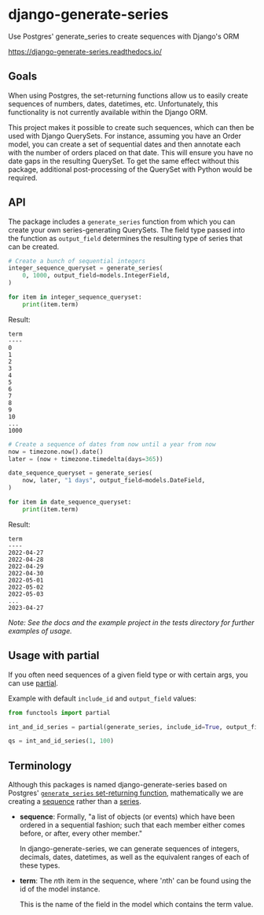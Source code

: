 # django-generate-series

Use Postgres' generate_series to create sequences with Django's ORM

https://django-generate-series.readthedocs.io/

## Goals

When using Postgres, the set-returning functions allow us to easily create sequences of numbers, dates, datetimes, etc. Unfortunately, this functionality is not currently available within the Django ORM.

This project makes it possible to create such sequences, which can then be used with Django QuerySets. For instance, assuming you have an Order model, you can create a set of sequential dates and then annotate each with the number of orders placed on that date. This will ensure you have no date gaps in the resulting QuerySet. To get the same effect without this package, additional post-processing of the QuerySet with Python would be required.

## API

The package includes a `generate_series` function from which you can create your own series-generating QuerySets. The field type passed into the function as `output_field` determines the resulting type of series that can be created.

```python
# Create a bunch of sequential integers
integer_sequence_queryset = generate_series(
    0, 1000, output_field=models.IntegerField,
)

for item in integer_sequence_queryset:
    print(item.term)
```

Result:

    term
    ----
    0
    1
    2
    3
    4
    5
    6
    7
    8
    9
    10
    ...
    1000

```python
# Create a sequence of dates from now until a year from now
now = timezone.now().date()
later = (now + timezone.timedelta(days=365))

date_sequence_queryset = generate_series(
    now, later, "1 days", output_field=models.DateField,
)

for item in date_sequence_queryset:
    print(item.term)
```

Result:

    term
    ----
    2022-04-27
    2022-04-28
    2022-04-29
    2022-04-30
    2022-05-01
    2022-05-02
    2022-05-03
    ...
    2023-04-27

*Note: See the docs and the example project in the tests directory for further examples of usage.*

## Usage with partial

If you often need sequences of a given field type or with certain args, you can use [partial](https://docs.python.org/3/library/functools.html#functools.partial).

Example with default `include_id` and `output_field` values:

```python
from functools import partial

int_and_id_series = partial(generate_series, include_id=True, output_field=BigIntegerField)

qs = int_and_id_series(1, 100)
```

## Terminology

Although this packages is named django-generate-series based on Postgres' [`generate_series` set-returning function](https://www.postgresql.org/docs/current/functions-srf.html), mathematically we are creating a [sequence](https://en.wikipedia.org/wiki/Sequence) rather than a [series](https://en.wikipedia.org/wiki/Series_(mathematics)).

- **sequence**: Formally, "a list of objects (or events) which have been ordered in a sequential fashion; such that each member either comes before, or after, every other member."

    In django-generate-series, we can generate sequences of integers, decimals, dates, datetimes, as well as the equivalent ranges of each of these types.

- **term**: The *n*th item in the sequence, where '*n*th' can be found using the id of the model instance.

    This is the name of the field in the model which contains the term value.
